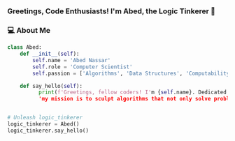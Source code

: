 ### Greetings, Code Enthusiasts! I'm Abed, the Logic Tinkerer 👋

### 💻 About Me

```python
class Abed:
    def __init__(self):
        self.name = 'Abed Nassar'
        self.role = 'Computer Scientist'
        self.passion = ['Algorithms', 'Data Structures', 'Computability Theory']

    def say_hello(self):
          print(f'Greetings, fellow coders! I'm {self.name}. Dedicated to pushing the boundaries of Computer Science,',
          'my mission is to sculpt algorithms that not only solve problems but also unlock new dimensions of understanding. 🌐✨')


# Unleash logic_tinkerer
logic_tinkerer = Abed()
logic_tinkerer.say_hello()

```
<!--
**logictinkerer/logictinkerer** is a ✨ _special_ ✨ repository because its `README.md` (this file) appears on your GitHub profile.

Here are some ideas to get you started:

- 🔭 I’m currently working on ...
- 🌱 I’m currently learning ...
- 👯 I’m looking to collaborate on ...
- 🤔 I’m looking for help with ...
- 💬 Ask me about ...
- 📫 How to reach me: ...
- 😄 Pronouns: ...
- ⚡ Fun fact: ...
-->

